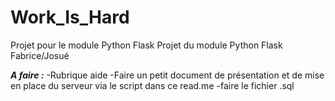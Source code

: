 # Work_Is_Hard
Projet pour le module Python Flask
Projet du module Python Flask Fabrice/Josué


***A faire :***
-Rubrique aide
-Faire un petit document de présentation et de mise en place du serveur via le script dans ce read.me
-faire le fichier .sql 

